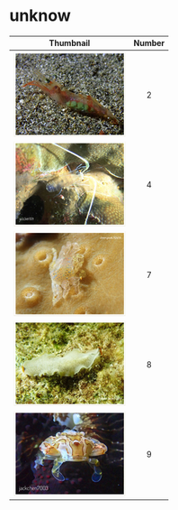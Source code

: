 # unknow

| Thumbnail | Number |
| :---: | :---: |
| ![](../.gitbook/assets/small-unknow15.jpg)  | 2 |
| ![](../.gitbook/assets/small-unknow18.jpg)  | 4 |
| ![](../.gitbook/assets/small-unknow20.jpg)  | 7 |
| ![](../.gitbook/assets/small-unknow10.jpg)  | 8 |
| ![](../.gitbook/assets/small-unknow13.jpg)  | 9 |

